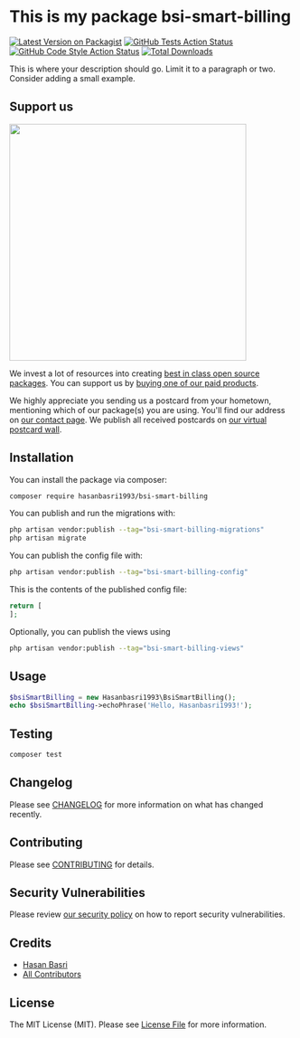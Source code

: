 # This is my package bsi-smart-billing

[![Latest Version on Packagist](https://img.shields.io/packagist/v/hasanbasri1993/bsi-smart-billing.svg?style=flat-square)](https://packagist.org/packages/hasanbasri1993/bsi-smart-billing)
[![GitHub Tests Action Status](https://img.shields.io/github/actions/workflow/status/hasanbasri1993/bsi-smart-billing/run-tests.yml?branch=main&label=tests&style=flat-square)](https://github.com/hasanbasri1993/bsi-smart-billing/actions?query=workflow%3Arun-tests+branch%3Amain)
[![GitHub Code Style Action Status](https://img.shields.io/github/actions/workflow/status/hasanbasri1993/bsi-smart-billing/fix-php-code-style-issues.yml?branch=main&label=code%20style&style=flat-square)](https://github.com/hasanbasri1993/bsi-smart-billing/actions?query=workflow%3A"Fix+PHP+code+style+issues"+branch%3Amain)
[![Total Downloads](https://img.shields.io/packagist/dt/hasanbasri1993/bsi-smart-billing.svg?style=flat-square)](https://packagist.org/packages/hasanbasri1993/bsi-smart-billing)

This is where your description should go. Limit it to a paragraph or two. Consider adding a small example.

## Support us

[<img src="https://github-ads.s3.eu-central-1.amazonaws.com/bsi-smart-billing.jpg?t=1" width="419px" />](https://spatie.be/github-ad-click/bsi-smart-billing)

We invest a lot of resources into creating [best in class open source packages](https://spatie.be/open-source). You can support us by [buying one of our paid products](https://spatie.be/open-source/support-us).

We highly appreciate you sending us a postcard from your hometown, mentioning which of our package(s) you are using. You'll find our address on [our contact page](https://spatie.be/about-us). We publish all received postcards on [our virtual postcard wall](https://spatie.be/open-source/postcards).

## Installation

You can install the package via composer:

```bash
composer require hasanbasri1993/bsi-smart-billing
```

You can publish and run the migrations with:

```bash
php artisan vendor:publish --tag="bsi-smart-billing-migrations"
php artisan migrate
```

You can publish the config file with:

```bash
php artisan vendor:publish --tag="bsi-smart-billing-config"
```

This is the contents of the published config file:

```php
return [
];
```

Optionally, you can publish the views using

```bash
php artisan vendor:publish --tag="bsi-smart-billing-views"
```

## Usage

```php
$bsiSmartBilling = new Hasanbasri1993\BsiSmartBilling();
echo $bsiSmartBilling->echoPhrase('Hello, Hasanbasri1993!');
```

## Testing

```bash
composer test
```

## Changelog

Please see [CHANGELOG](CHANGELOG.md) for more information on what has changed recently.

## Contributing

Please see [CONTRIBUTING](CONTRIBUTING.md) for details.

## Security Vulnerabilities

Please review [our security policy](../../security/policy) on how to report security vulnerabilities.

## Credits

- [Hasan Basri](https://github.com/hasanbasri1993)
- [All Contributors](../../contributors)

## License

The MIT License (MIT). Please see [License File](LICENSE.md) for more information.

